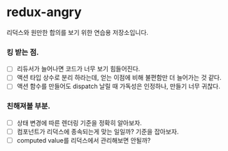 # redux-angry

리덕스와 원만한 합의를 보기 위한 연습용 저장소입니다.

### 킹 받는 점.

- [ ] 리듀서가 늘어나면 코드가 너무 보기 힘들어진다.
- [ ] 액션 타입 상수로 분리 하라는데, 얻는 이점에 비해 불편함만 더 늘어가는 것 같다.
- [ ] 액션 함수를 만들어도 dispatch 날릴 때 가독성은 인정하나, 만들기 너무 귀찮다.

### 친해져볼 부분.

- [ ] 상태 변경에 따른 렌더링 기준을 정확히 알아보자.
- [ ] 컴포넌트가 리덕스에 종속되는게 맞는 일일까? 기준을 잡아보자.
- [ ] computed value를 리덕스에서 관리해보면 안될까?
